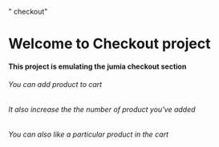 " checkout"

# Welcome to Checkout project

#### This project is emulating the jumia checkout section

###### You can add product to cart

###### It also increase the the number of product you've added

###### You can also like a particular product in the cart
